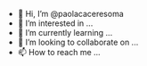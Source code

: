 - 👋 Hi, I’m @paolacaceresoma
- 👀 I’m interested in ...
- 🌱 I’m currently learning ...
- 💞️ I’m looking to collaborate on ...
- 📫 How to reach me ...

<!---
paolacaceresoma/paolacaceresoma is a ✨ special ✨ repository because its `README.md` (this file) appears on your GitHub profile.
You can click the Preview link to take a look at your changes.
--->
